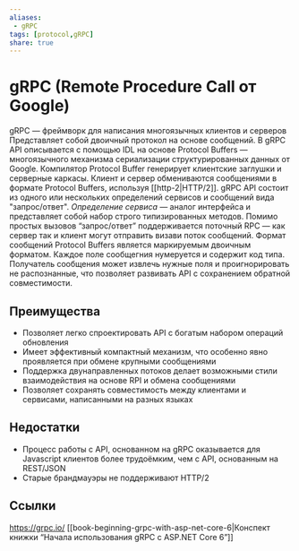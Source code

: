 ```yaml
---
aliases:
 - gRPC
tags: [protocol,gRPC]
share: true
---
```

# gRPC (Remote Procedure Call от Google)
gRPC — фреймворк для написания многоязычных клиентов и серверов 
Представляет собой двоичный протокол на основе сообщений.
В gRPC API описывается с помощью IDL на основе Protocol Buffers — многоязычного механизма сериализации структурированных данных от Google. Компилятор Protocol Buffer генерирует клиентские заглушки и серверные каркасы. Клиент и сервер обмениваются сообщениями в формате Protocol Buffers, используя [[http-2|HTTP/2]].
gRPC API состоит из одного или нескольких определений сервисов и сообщений вида "запрос/ответ". *Определение сервиса* — аналог интерфейса и представляет собой набор строго типизированных методов. Помимо простых вызовов “запрос/ответ” поддерживается поточный RPC — как сервер так и клиент могут отправить визави поток сообщений.
Формат сообщений Protocol Buffers является маркируемым двоичным форматом. Каждое поле сообщегния нумеруется и содержит код типа. Получатель сообщения может извлечь нужные поля и проигнорировать не распознанные, что позволяет развивать API с сохранением обратной совместимости.
## Преимущества
+ Позволяет легко спроектировать API с богатым набором операций обновления
+ Имеет эффективный компактный механизм, что особенно явно проявляется при обмене крупными сообщениями
+ Поддержка двунаправленных потоков делает возможными стили взаимодействия на основе RPI и обмена сообщениями
+ Позволяет сохранять совместимость между клиентами и сервисами, написанными на разных языках
## Недостатки
- Процесс работы с API, основанном на gRPC оказывается для Javascript клиентов более трудоёмким, чем с API, основанным на REST/JSON
- Старые брандмауэры не поддерживают HTTP/2

## Ссылки
https://grpc.io/
[[book-beginning-grpc-with-asp-net-core-6|Конспект книжки “Начала использования gRPC с ASP.NET Core 6”]]